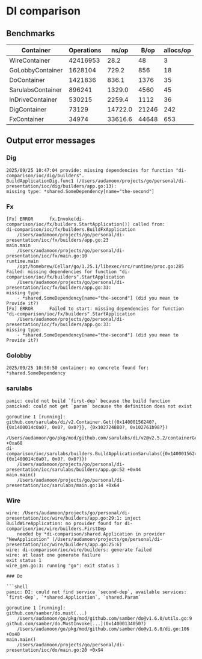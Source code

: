 # DI comparison

## Benchmarks

| Container         | Operations | ns/op   | B/op  | allocs/op |
|-------------------|------------|---------|-------|-----------|
| WireContainer     | 42416953   | 28.2    | 48    | 3         |
| GoLobbyContainer  | 1628104    | 729.2   | 856   | 18        |
| DoContainer       | 1421836    | 836.1   | 1376  | 35        |
| SarulabsContainer | 896241     | 1329.0  | 4560  | 45        |
| InDriveContainer  | 530215     | 2259.4  | 1112  | 36        |
| DigContainer      | 73129      | 14722.0 | 21246 | 242       |
| FxContainer       | 34974      | 33616.6 | 44648 | 653       |

## Output error messages

### Dig

```shell
2025/09/25 10:47:04 provide: missing dependencies for function "di-comparison/ioc/dig/builders".
BuildApplicationDig.func1 (/Users/audamoon/projects/go/personal/di-presentation/ioc/dig/builders/app.go:13):
missing type: *shared.SomeDependency[name="the-second"]
```

### Fx

```shell
[Fx] ERROR		fx.Invoke(di-comparison/ioc/fx/builders.StartApplication()) called from:
di-comparison/ioc/fx/builders.BuildFxApplication
	/Users/audamoon/projects/go/personal/di-presentation/ioc/fx/builders/app.go:23
main.main
	/Users/audamoon/projects/go/personal/di-presentation/ioc/fx/main.go:10
runtime.main
	/opt/homebrew/Cellar/go/1.25.1/libexec/src/runtime/proc.go:285
Failed: missing dependencies for function "di-comparison/ioc/fx/builders".StartApplication
	/Users/audamoon/projects/go/personal/di-presentation/ioc/fx/builders/app.go:33:
missing type:
	- *shared.SomeDependency[name="the-second"] (did you mean to Provide it?)
[Fx] ERROR		Failed to start: missing dependencies for function "di-comparison/ioc/fx/builders".StartApplication
	/Users/audamoon/projects/go/personal/di-presentation/ioc/fx/builders/app.go:33:
missing type:
	- *shared.SomeDependency[name="the-second"] (did you mean to Provide it?)
```

### Golobby

```shell
2025/09/25 10:50:50 container: no concrete found for: *shared.SomeDependency
```

### sarulabs

```shell
panic: could not build `first-dep` because the build function panicked: could not get `param` because the definition does not exist

goroutine 1 [running]:
github.com/sarulabs/di/v2.Container.Get({0x14000156240?, {0x1400014c0a0?, 0x0?, 0x0?}}, {0x102724880?, 0x102761b98?})
	/Users/audamoon/go/pkg/mod/github.com/sarulabs/di/v2@v2.5.2/containerGetter.go:156 +0xa68
di-comparison/ioc/sarulabs/builders.BuildApplicationSarulabs({0x14000156240?, {0x1400014c0a0?, 0x0?, 0x0?}})
	/Users/audamoon/projects/go/personal/di-presentation/ioc/sarulabs/builders/app.go:52 +0x44
main.main()
	/Users/audamoon/projects/go/personal/di-presentation/ioc/sarulabs/main.go:14 +0x64

```

### Wire

```shell
wire: /Users/audamoon/projects/go/personal/di-presentation/ioc/wire/builders/app.go:29:1: inject BuildWireApplication: no provider found for di-comparison/ioc/wire/builders.FirstDep
	needed by *di-comparison/shared.Application in provider "NewApplication" (/Users/audamoon/projects/go/personal/di-presentation/ioc/wire/builders/app.go:25:6)
wire: di-comparison/ioc/wire/builders: generate failed
wire: at least one generate failure
exit status 1
wire_gen.go:3: running "go": exit status 1

### Do 

```shell
panic: DI: could not find service `second-dep`, available services: `first-dep`, `*shared.Application`, `shared.Param`

goroutine 1 [running]:
github.com/samber/do.must(...)
	/Users/audamoon/go/pkg/mod/github.com/samber/do@v1.6.0/utils.go:9
github.com/samber/do.MustInvoke[...](0x14000134050?)
	/Users/audamoon/go/pkg/mod/github.com/samber/do@v1.6.0/di.go:106 +0x40
main.main()
	/Users/audamoon/projects/go/personal/di-presentation/ioc/do/main.go:20 +0x94

```
